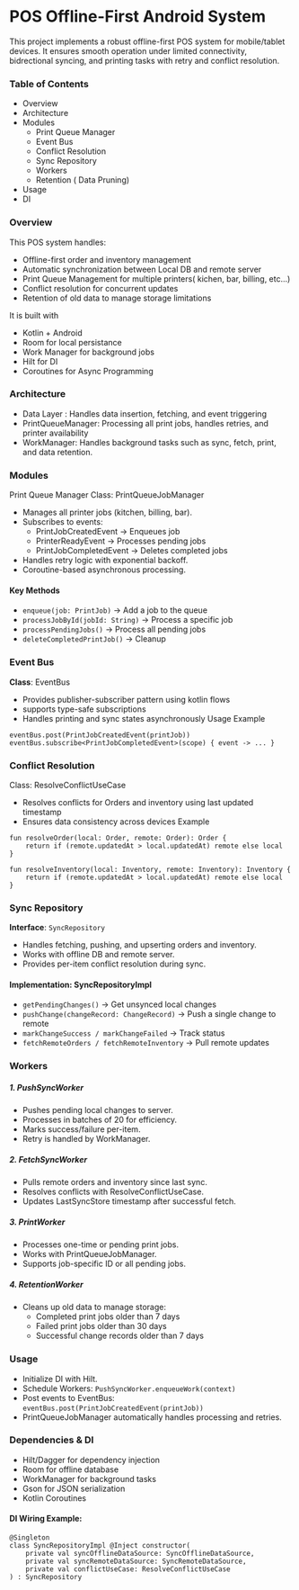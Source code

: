 # POS Offline-First Android System

This project implements a robust offline-first POS system for mobile/tablet devices. It ensures smooth operation under limited connectivity, bidrectional syncing, and printing tasks with retry and conflict resolution.

### Table of Contents
* Overview
* Architecture
* Modules
  * Print Queue Manager
  * Event Bus
  * Conflict Resolution
  * Sync Repository
  * Workers
  * Retention ( Data Pruning)
* Usage
* DI

### Overview
This POS system handles:
* Offline-first order and inventory management
* Automatic synchronization between Local DB and remote server
* Print Queue Management for multiple printers( kichen, bar, billing, etc...)
* Conflict resolution for concurrent updates
* Retention of old data to manage storage limitations

It is built with
* Kotlin + Android
* Room for local persistance
* Work Manager for background jobs
* Hilt for DI
* Coroutines for Async Programming

### Architecture
* Data Layer : Handles data insertion, fetching, and event triggering
* PrintQueueManager: Processing all print jobs, handles retries, and printer availability
* WorkManager: Handles background tasks such as sync, fetch, print, and data retention.

### Modules
Print Queue Manager
Class: PrintQueueJobManager
* Manages all printer jobs (kitchen, billing, bar).
* Subscribes to events:
  * PrintJobCreatedEvent → Enqueues job
  * PrinterReadyEvent → Processes pending jobs
  * PrintJobCompletedEvent → Deletes completed jobs
* Handles retry logic with exponential backoff.
* Coroutine-based asynchronous processing.
  
#### Key Methods
* ```enqueue(job: PrintJob)``` -> Add a job to the queue
* ```processJobById(jobId: String)``` -> Process a specific job
* ```processPendingJobs()``` -> Process all pending jobs
* ```deleteCompletedPrintJob()``` -> Cleanup

### Event Bus
**Class**: EventBus
* Provides publisher-subscriber pattern using kotlin flows
* supports type-safe subscriptions
* Handles printing and sync states asynchronously
Usage Example
```
eventBus.post(PrintJobCreatedEvent(printJob))
eventBus.subscribe<PrintJobCompletedEvent>(scope) { event -> ... }

```

### Conflict Resolution
Class: ResolveConflictUseCase
* Resolves conflicts for Orders and inventory using last updated timestamp
* Ensures data consistency across devices
Example
```
fun resolveOrder(local: Order, remote: Order): Order {
    return if (remote.updatedAt > local.updatedAt) remote else local
}

fun resolveInventory(local: Inventory, remote: Inventory): Inventory {
    return if (remote.updatedAt > local.updatedAt) remote else local
}
```

### Sync Repository
**Interface**: ```SyncRepository```
* Handles fetching, pushing, and upserting orders and inventory.
* Works with offline DB and remote server.
* Provides per-item conflict resolution during sync.

#### Implementation: SyncRepositoryImpl
* ```getPendingChanges()``` -> Get unsynced local changes
* ```pushChange(changeRecord: ChangeRecord)``` -> Push a single change to remote
* ```markChangeSuccess / markChangeFailed``` -> Track status
* ```fetchRemoteOrders / fetchRemoteInventory``` -> Pull remote updates

### Workers
##### 1. PushSyncWorker
* Pushes pending local changes to server.
* Processes in batches of 20 for efficiency.
* Marks success/failure per-item.
* Retry is handled by WorkManager.

##### 2. FetchSyncWorker
* Pulls remote orders and inventory since last sync.
* Resolves conflicts with ResolveConflictUseCase.
* Updates LastSyncStore timestamp after successful fetch.

##### 3. PrintWorker
* Processes one-time or pending print jobs.
* Works with PrintQueueJobManager.
* Supports job-specific ID or all pending jobs.

##### 4. RetentionWorker
* Cleans up old data to manage storage:
  * Completed print jobs older than 7 days
  * Failed print jobs older than 30 days
  * Successful change records older than 7 days

### Usage
* Initialize DI with Hilt.
* Schedule Workers:
```PushSyncWorker.enqueueWork(context)```
* Post events to EventBus:
```eventBus.post(PrintJobCreatedEvent(printJob))```
* PrintQueueJobManager automatically handles processing and retries.

### Dependencies & DI
* Hilt/Dagger for dependency injection
* Room for offline database
* WorkManager for background tasks
* Gson for JSON serialization
* Kotlin Coroutines

#### DI Wiring Example:
```
@Singleton
class SyncRepositoryImpl @Inject constructor(
    private val syncOfflineDataSource: SyncOfflineDataSource,
    private val syncRemoteDataSource: SyncRemoteDataSource,
    private val conflictUseCase: ResolveConflictUseCase
) : SyncRepository
```
